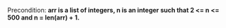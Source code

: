 Precondition: **arr is a list of integers, n is an integer such that 2 <= n <= 500 and n = len(arr) + 1.**